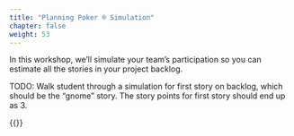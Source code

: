 ```yaml
---
title: "Planning Poker ® Simulation"
chapter: false
weight: 53
---
```


In this workshop, we’ll simulate your team’s participation so you can estimate all the stories in your project backlog.

TODO: Walk student through a simulation for first story on backlog, which should be the “gnome” story.  The story points for first story should end up as 3.  


{{<pen>}}
